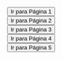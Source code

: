 
<!DOCTYPE html>
<html lang="pt">
<head>
  <meta charset="UTF-8">
  <title>Botões de Navegação</title>
  <link rel="stylesheet" href="CSS/estilo.css">
</head>
<body>

  <div>
    <a href="PAG/pagina1.html"><button>Ir para Página 1</button></a>
  </div>

  <div>
    <a href="PAG/pagina2.html"><button>Ir para Página 2</button></a>
  </div>

  <div>
    <a href="PAG/pagina3.html"><button>Ir para Página 3</button></a>
  </div>

  <div>
    <a href="PAG/pagina4.html"><button>Ir para Página 4</button></a>
  </div>

  <div>
    <a href="PAG/pagina5.html"><button>Ir para Página 5</button></a>
  </div>

</body>
</html>
